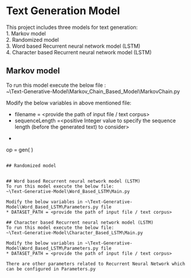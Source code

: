 # Text Generation Model

This project includes three models for text generation:  
	1. Markov model  
	2. Randomized model  
	3. Word based Recurrent neural network model (LSTM)  
	4. Character based Recurrent neural network model (LSTM)

## Markov model
To run this model execute the below file :  
~\Text-Generative-Model\Markov_Chain_Based_Model\MarkovChain.py    

Modify the below variables in above mentioned file:  
* filename = <provide the path of input file / text corpus>  
* sequenceLength =<positive Integer value to specify the sequence length (before the generated text) to consider>  
* ```python
op = gen( <provide the seed text or none> )  
```

## Randomized model


## Word based Recurrent neural network model (LSTM)
To run this model execute the below file:
~\Text-Generative-Model\Word_Based_LSTM\Main.py

Modify the below variables in ~\Text-Generative-Model\Word_Based_LSTM\Parameters.py file
* DATASET_PATH = <provide the path of input file / text corpus>

## Character based Recurrent neural network model (LSTM)  
To run this model execute the below file:  
~\Text-Generative-Model\Character_Based_LSTM\Main.py  

Modify the below variables in ~\Text-Generative-Model\Word_Based_LSTM\Parameters.py file  
* DATASET_PATH = <provide the path of input file / text corpus>  

There are other parameters related to Recurrent Neural Network which can be configured in Parameters.py




